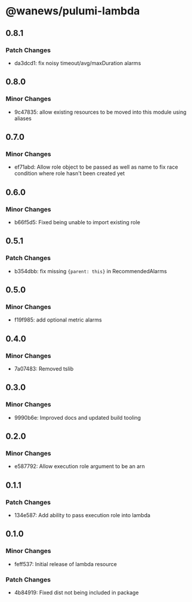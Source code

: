 # @wanews/pulumi-lambda

## 0.8.1

### Patch Changes

- da3dcd1: fix noisy timeout/avg/maxDuration alarms

## 0.8.0

### Minor Changes

- 9c47835: allow existing resources to be moved into this module using aliases

## 0.7.0

### Minor Changes

- ef71abd: Allow role object to be passed as well as name to fix race condition where role hasn't been created yet

## 0.6.0

### Minor Changes

- b66f5d5: Fixed being unable to import existing role

## 0.5.1

### Patch Changes

- b354dbb: fix missing `{parent: this}` in RecommendedAlarms

## 0.5.0

### Minor Changes

- f19f985: add optional metric alarms

## 0.4.0

### Minor Changes

- 7a07483: Removed tslib

## 0.3.0

### Minor Changes

- 9990b6e: Improved docs and updated build tooling

## 0.2.0

### Minor Changes

- e587792: Allow execution role argument to be an arn

## 0.1.1

### Patch Changes

- 134e587: Add ability to pass execution role into lambda

## 0.1.0

### Minor Changes

- feff537: Initial release of lambda resource

### Patch Changes

- 4b84919: Fixed dist not being included in package
